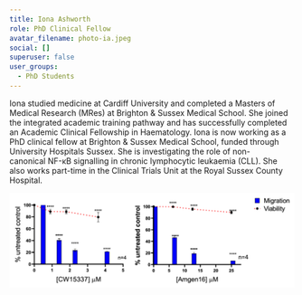 ```yaml
---
title: Iona Ashworth
role: PhD Clinical Fellow
avatar_filename: photo-ia.jpeg
social: []
superuser: false
user_groups:
  - PhD Students
---
```

Iona studied medicine at Cardiff University and completed a Masters of Medical Research (MRes) at Brighton & Sussex Medical School. She joined the integrated academic training pathway and has successfully completed an Academic Clinical Fellowship in Haematology. Iona is now working as a PhD clinical fellow at Brighton & Sussex Medical School, funded through University Hospitals Sussex. She is investigating the role of non-canonical NF-κB signalling in chronic lymphocytic leukaemia (CLL). She also works part-time in the Clinical Trials Unit at the Royal Sussex County Hospital.

![Drugs inhibiting NF-κB inducing kinase (NIK) significantly inhibited CLL (MEC-1) cell migration against a chemokine gradient in a dose-dependent manner. The inhibition of CLL cell migration suggests these drugs might be a promising therapeutic in CLL by blocking re-entry of CLL cells to the lymph node microenvironment. ](migration_iona.png)